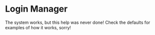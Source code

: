 # Login Manager  

The system works, but this help was never done! Check the defaults for examples of how it works, sorry!